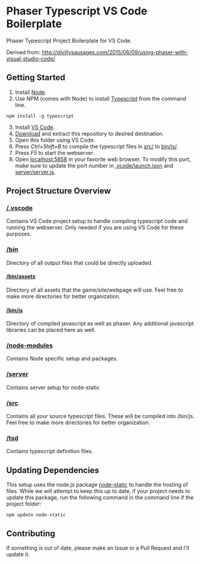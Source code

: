 # Phaser Typescript VS Code Boilerplate
Phaser Typescript Project Boilerplate for VS Code.

Derived from: http://divillysausages.com/2015/06/09/using-phaser-with-visual-studio-code/

## Getting Started
1. Install [Node].
2. Use NPM (comes with Node) to install [Typescript] from the command line.
```
npm install -g typescript
```
3. Install [VS Code].
4. [Download] and extract this repository to desired destination.
5. Open this folder using VS Code.
6. Press *Ctrl+Shift+B* to compile the typescript files in [src/](src/) to [bin/js/](bin/js/).
7. Press *F5* to start the webserver.
8. Open [localhost:5858] in your favorite web browser. To modify this port, make sure to update the port number in [.vcode/launch.json](.vcode/launch.json) and [server/server.js](server/server.js).

## Project Structure Overview

### [/.vscode](/.vscode)
Contains VS Code project setup to handle compiling typescript code and running the webserver. Only needed if you are using VS Code for these purposes.

### [/bin](/bin)
Directory of all output files that could be directly uploaded. 

#### [/bin/assets](/bin/assets)
Directory of all assets that the game/site/webpage will use. Feel free to make more directories for better organization.

#### [/bin/js](/bin/js)
Directory of compiled javascript as well as phaser. Any additional javascript libraries can be placed here as well.

### [/node-modules](/node-modules)
Contains Node specific setup and packages. 

### [/server](/server)
Contains server setup for node-static

### [/src](/src)
Contains all your source typescript files. These will be compiled into /bin/js. Feel free to make more directories for better organization.

### [/tsd](/tsd)
Contains typescript definition files.

## Updating Dependencies
This setup uses the node.js package [node-static] to handle the hosting of files. While we will attempt to keep this up to date, if your project needs to update this package, run the following command in the command line if the project folder:
```
npm update node-static
```

## Contributing
If something is out of date, please make an Issue or a Pull Request and I'll update it.

[Node]: 			https://nodejs.org
[Typescript]:		https://www.npmjs.com/package/typescript
[VS Code]: 			https://code.visualstudio.com
[Download]: 		https://code.visualstudio.com/
[localhost:5858]:	localhost:5858
[node-static]:		https://github.com/cloudhead/node-static